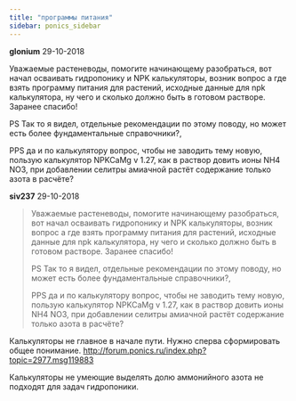 ```yaml
---
title: "программы питания"
sidebar: ponics_sidebar
---
```


**glonium** 29-10-2018

Уважаемые растеневоды, помогите начинающему разобраться, вот начал осваивать гидропонику и NPK калькуляторы, возник вопрос а где взять программу питания для растений, исходные данные для npk калькулятора, ну чего и сколько должно быть в готовом растворе. Заранее спасибо!

PS Так то я видел, отдельные рекомендации по этому поводу, но может есть более фундаментальные справочники?,

PPS да и по калькулятору вопрос, чтобы не заводить тему новую, пользую калькулятор NPKCaMg v 1.27, как в раствор довить ионы NH4 NO3, при добавлении селитры амиачной растёт содержание только азота в расчёте?


**siv237** 29-10-2018

> Уважаемые растеневоды, помогите начинающему разобраться, вот начал осваивать гидропонику и NPK калькуляторы, возник вопрос а где взять программу питания для растений, исходные данные для npk калькулятора, ну чего и сколько должно быть в готовом растворе. Заранее спасибо!
> 
> PS Так то я видел, отдельные рекомендации по этому поводу, но может есть более фундаментальные справочники?,
> 
> PPS да и по калькулятору вопрос, чтобы не заводить тему новую, пользую калькулятор NPKCaMg v 1.27, как в раствор довить ионы NH4 NO3, при добавлении селитры амиачной растёт содержание только азота в расчёте?

Калькуляторы не главное в начале пути. Нужно сперва сформировать общее понимание. http://forum.ponics.ru/index.php?topic=2977.msg119883

Калькуляторы не умеющие выделять долю аммонийного азота не подходят для задач гидропоники.


